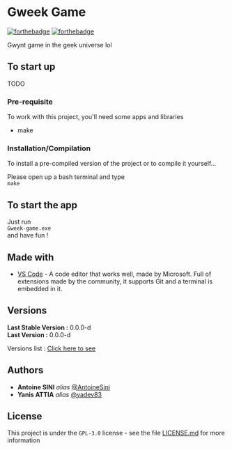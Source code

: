 # Gweek Game

[![forthebadge](https://forthebadge.com/images/badges/0-percent-optimized.svg)](https://forthebadge.com)
[![forthebadge](https://forthebadge.com/images/badges/made-with-c-plus-plus.svg)](https://forthebadge.com)

Gwynt game in the geek universe lol

## To start up

TODO

### Pre-requisite

To work with this project, you'll need some apps and libraries   

- make  

### Installation/Compilation

To install a pre-compiled version of the project or to compile it yourself...

Please open up a bash terminal and type  
``make``    

## To start the app

Just run  
``Gweek-game.exe``  
and have fun !  

## Made with

* [VS Code](https://code.visualstudio.com/) - A code editor that works well, made by Microsoft. Full of extensions made by the community, it supports Git and a terminal is embedded in it.  

## Versions
**Last Stable Version :** 0.0.0-d  
**Last Version :** 0.0.0-d  

Versions list : [Click here to see](https://github.com/AntoineSini/gweek/tags)  

## Authors

* **Antoine SINI** _alias_ [@AntoineSini](https://github.com/AntoineSini)  
* **Yanis ATTIA** _alias_ [@yadev83](https://github.com/yadev83)

## License

This project is under the ``GPL-3.0`` license - see the file [LICENSE.md](LICENSE.md) for more information


